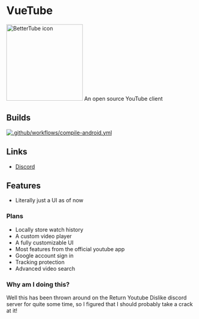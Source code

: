 # VueTube
<img src="https://github.com/Frontesque/BetterTube/raw/main/Icons/BetterTube.png" alt="BetterTube icon" width="200"/>
An open source YouTube client

## Builds
[![.github/workflows/compile-android.yml](https://github.com/Frontesque/BetterTube/actions/workflows/compile-android.yml/badge.svg)](https://github.com/Frontesque/BetterTube/actions/workflows/compile-android.yml)


## Links
- [Discord](https://discord.gg/7P8KJrdd5W)

## Features
- Literally just a UI as of now

### Plans
- Locally store watch history
- A custom video player
- A fully customizable UI
- Most features from the official youtube app
- Google account sign in
- Tracking protection
- Advanced video search

### Why am I doing this?
Well this has been thrown around on the Return Youtube Dislike discord server for quite some time, so I figured that I should probably take a crack at it!
